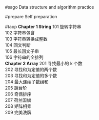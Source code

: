 #sago
Data structure and algorithm practice

#prepare
Self preparation

#taop
**Chapter 1 String**
101 旋转字符串  
102 字符串包含  
103 字符串转换成整数  
104 回文判断  
105 最长回文子串  
106 字符串的全排列  
**Chapter 2 Array**
201 寻找最小的 k 个数  
202 寻找和为定值的两个数  
203 寻找和为定值的多个数  
204 最大连续子数组和  
205 跳台阶  
206 奇偶排序  
207 荷兰国旗  
208 矩阵相乘  
209 完美洗牌  





